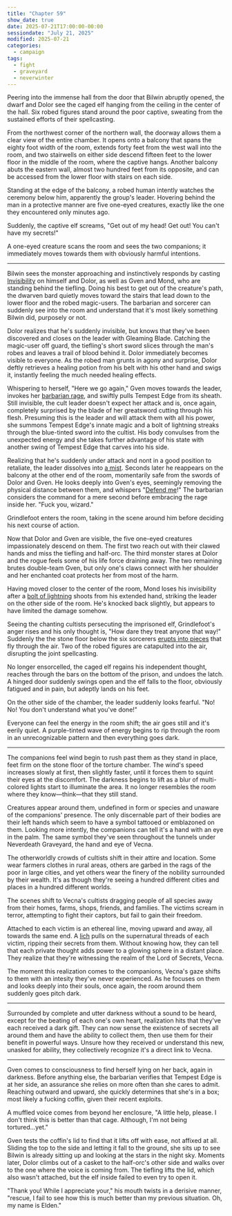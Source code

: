 ```yaml
---
title: "Chapter 59"
show_date: true
date: 2025-07-21T17:00:00-00:00
sessiondate: "July 21, 2025"
modified: 2025-07-21
categories:
  - campaign
tags:
  - fight
  - graveyard
  - neverwinter
---
```


Peering into the immense hall from the door that Bilwin abruptly opened, the dwarf and Dolor see
the caged elf hanging from the ceiling in the center of the hall. Six robed figures stand around the
poor captive, sweating from the sustained efforts of their spellcasting.

From the northwest corner of the northern wall, the doorway allows them a clear view of the entire
chamber. It opens onto a balcony that spans the eighty foot width of the room, extends forty feet from
the west wall into the room, and two stairwells on either side descend fifteen feet to the lower floor
in the middle of the room, where the captive hangs. Another balcony abuts the eastern wall, almost
two hundred feet from its opposite, and can be accessed from the lower floor with stairs on each side.

Standing at the edge of the balcony, a robed human intently watches the ceremony below him, apparently
the group's leader. Hovering behind the man in a protective manner are five one-eyed creatures, exactly
like the one they encountered only minutes ago.

Suddenly, the captive elf screams, "Get out of my head! Get out! You can't have my secrets!"

A one-eyed creature scans the room and sees the two companions; it immediately moves towards them with
obviously harmful intentions.

---

<!-- Fight choreography -->

<!-- Initiative rolls:
  Bilwin - 21 (43 remaining HP)
  Dolor - 18 (30 remaining HP)
  Grindlefoot - 5 (66 remaining HP)
  Gven - 17 (51 remaining HP)
  Mond - 6 (40 remaining HP)
-->

<!-- Round 1 -->

Bilwin sees the monster approaching and instinctively responds by casting
[Invisibility](https://www.dndbeyond.com/spells/2619116-invisibility)
on himself and Dolor, as well as Gven and Mond, who are standing behind the tiefling. Doing his
best to get out of the creature's path, the dwarven bard quietly moves toward the stairs that
lead down to the lower floor and the robed magic-users. The barbarian and sorcerer can suddenly
see into the room and understand that it's most likely something Bilwin did, purposely or not.

Dolor realizes that he's suddenly invisible, but knows that they've been discovered and closes
on the leader with Gleaming Blade. Catching the magic-user off guard, the tiefling's short sword
slices through the man's robes and leaves a trail of blood behind it. Dolor immediately becomes
visible to everyone. As the robed man grunts in agony and surprise, Dolor deftly retrieves a
healing potion from his belt with his other hand and swigs it, instantly feeling the much needed
healing effects. 

Whispering to herself, "Here we go again," Gven moves towards the leader, invokes her
[barbarian rage](https://www.thegamer.com/dungeons-dragons-dnd-barbarian-rage-explained-guide/),
and swiftly pulls Tempest Edge from its sheath. Still invisible, the cult leader doesn't expect
her attack and is, once again, completely surprised by the blade of her greatsword cutting through
his flesh. Presuming this is the leader and will attack them with all his power, she summons Tempest
Edge's innate magic and a bolt of lightning streaks through the blue-tinted sword into the cultist.
His body convulses from the unexpected energy and she takes further advantage of his state with
another swing of Tempest Edge that carves into his side.

Realizing that he's suddenly under attack and nont in a good position to retaliate, the leader dissolves
into [a mist](https://www.dndbeyond.com/spells/2619133-misty-step). Seconds later he reappears on
the balcony at the other end of the room, momentarily safe from the swords of Dolor and Gven.
He looks deeply into Gven's eyes, seemingly removing the physical distance between them, and whispers
"[Defend me](https://www.dndbeyond.com/spells/2619148-dominate-person)!" The barbarian considers the
command for a mere second before embracing the rage inside her. "Fuck you, wizard."

Grindlefoot enters the room, taking in the scene around him before deciding his next course of action.

Now that Dolor and Gven are visible, the five one-eyed creatures impassionately descend on them. The
first two reach out with their clawed hands and miss the tiefling and half-orc. The third monster
stares at Dolor and the rogue feels some of his life force draining away. The two remaining brutes
double-team Gven, but only one's claws connect with her shoulder and her enchanted coat protects her
from most of the harm.

Having moved closer to the center of the room, Mond loses his invisibility after a
[bolt of lightning](https://www.dndbeyond.com/spells/2618999-lightning-bolt) shoots from his extended
hand, striking the leader on the other side of the room. He's knocked back slightly, but appears to
have limited the damage somehow.

Seeing the chanting cultists persecuting the imprisoned elf, Grindlefoot's anger rises and his only
thought is, "How dare they treat anyone that way!" Suddenly the the stone floor below the six sorcerers
[erupts into pieces](https://www.dndbeyond.com/spells/2380-erupting-earth) that fly through the air.
Two of the robed figures are catapulted into the air, disrupting the joint spellcasting.

No longer ensorcelled, the caged elf regains his independent thought, reaches through the bars on the
bottom of the prison, and undoes the latch. A hinged door suddenly swings open and the elf falls to the
floor, obviously fatigued and in pain, but adeptly lands on his feet.

On the other side of the chamber, the leader suddenly looks fearful. "No! No! You don't understand
what you've done!"

Everyone can feel the energy in the room shift; the air goes still and it's eerily quiet. A purple-tinted
wave of energy begins to rip through the room in an unrecognizable pattern and then everything goes dark.

<!-- Round 1 damage:
  Bilwin - 0
  Dolor - 11 necrotic
  Grindlefoot - 0
  Gven - 2
  Mond - 0
-->

---

The companions feel wind begin to rush past them as they stand in place, feet firm on the stone floor of
the torture chamber. The wind's speed increases slowly at first, then slightly faster, until it forces them
to squint their eyes at the discomfort. The darkness begins to lift as a blur of multi-colored lights
start to illuminate the area. It no longer resembles the room where they know—think—that they still stand.

Creatures appear around them, undefined in form or species and unaware of the companions' presence. The only
discernable part of their bodies are their left hands which seem to have a symbol tattooed or emblazoned on them.
Looking more intently, the companions can tell it's a hand with an eye in the palm. The same symbol they've
seen throughout the tunnels under Neverdeath Graveyard, the hand and eye of Vecna.

The otherworldly crowds of cultists shift in their attire and location. Some wear farmers clothes in rural areas,
others are garbed in the rags of the poor in large cities, and yet others wear the finery of the nobility
surrounded by their wealth. It's as though they're seeing a hundred different cities and places in a hundred
different worlds.

The scenes shift to Vecna's cultists dragging people of all species away from their homes, farms, shops,
friends, and families. The victims scream in terror, attempting to fight their captors, but fail to
gain their freedom.

Attached to each victim is an ethereal line, moving upward and away, all towards the same end. A
[lich](https://www.dndbeyond.com/monsters/16943-lich) pulls on the supernatural threads of each victim,
ripping their secrets from them. Without knowing how, they can tell that each private thought adds power
to a glowing sphere in a distant place. They realize that they're witnessing the realm of the Lord of Secrets,
Vecna.

The moment this realization comes to the companions, Vecna's gaze shifts to them with an intesity they've
never experienced. As he focuses on them and looks deeply into their souls, once again, the room
around them suddenly goes pitch dark.

---

Surrounded by complete and utter darkness without a sound to be heard, except for the beating of each one's
own heart, realization hits that they've each received a dark gift. They can now sense the existence of
secrets all around them and have the ability to collect them, then use them for their benefit in powerful ways.
Unsure how they received or understand this new, unasked for ability, they collectively recognize it's a direct
link to Vecna.

---

Gven comes to consciousness to find herself lying on her back, again in darkness. Before anything else,
the barbarian verifies that Tempest Edge is at her side, an assurance she relies on more often than she
cares to admit. Reaching outward and upward, she quickly determines that she's in a box; most likely a
fucking coffin, given their recent exploits.

A muffled voice comes from beyond her enclosure, "A little help, please. I don't think this is better
than that cage. Although, I'm not being tortured...yet."

Gven tests the coffin's lid to find that it lifts off with ease, not affixed at all. Sliding the top to
the side and letting it fall to the ground, she sits up to see Bilwin is already sitting up and looking
at the stars in the night sky. Moments later, Dolor climbs out of a casket to the half-orc's other side
and walks over to the one where the voice is coming from. The tiefling lifts the lid, which also wasn't
attached, but the elf inside failed to even try to open it.

"Thank you! While I appreciate your," his mouth twists in a derisive manner, "rescue, I fail to see how
this is much better than my previous situation. Oh, my name is Elden."





<!-- NOTES -->

<!-- em dash: — | Mac kebyoard shortcut = Option + Shift + Dash (-) -->
<!-- https://oatcookies.neocities.org/dndmoney to convert copper, silver, gold, and more into CP -->
<!-- Frequently used links:
  [Barbarian rage](https://www.thegamer.com/dungeons-dragons-dnd-barbarian-rage-explained-guide/)
  [Bardic inspiration](https://www.dndbeyond.com/classes/1-bard#BardicInspiration-75)
  [Chaos Bolt](https://www.dndbeyond.com/spells/14761-chaos-bolt)
  [eagle eyesight](https://dnd5e.wikidot.com/barbarian:totem-warrior#toc2)
  [Guiding Bolt](https://www.dndbeyond.com/spells/2619136-guiding-bolt)
  [Hanseath](https://forgottenrealms.fandom.com/wiki/Hanseath)
  [Hellish Rebuke](https://www.dndbeyond.com/spells/hellish-rebuke)
  [hurdy-gurdy](https://en.wikipedia.org/wiki/Hurdy-gurdy)
  [Mind Spike](http://dnd5e.wikidot.com/spell:mind-spike)
  [Shillelagh](https://www.dndbeyond.com/spells/2249-shillelagh)
  [Spiritual Weapon](https://www.dndbeyond.com/spells/2263-spiritual-weapon)
  [Uncanny Dodge](https://roll20.net/compendium/dnd5e/Rogue#toc_10)
  [Wild Shape](https://www.dndbeyond.com/posts/635-druid-101-wild-shape-guide)
-->
<!-- Vecna: Eve of Ruin
  [Umberto's Research](https://fcssvecnaeveofruin.fandom.com/wiki/Umberto%27s_Research)
  [Vecna - Map of Neverdeath Graveyard](https://www.reddit.com/r/VecnaEveofRuin/comments/1ge3q9t/per_a_suggestion_here_are_my_maps_of_neverdeath/#lightbox)
--> 
<!--
  Lists of spells for the classes:
    - Bard spells (Bilwin): https://www.dndbeyond.com/spells/class/1-bard
    - Cleric spells (Bilwin): https://www.dndbeyond.com/spells/class/cleric 
    - Druid spells (Grindlefoot): https://www.dndbeyond.com/spells/class/druid
    - Sorcerer spells (Mond): https://www.dndbeyond.com/spells/class/sorcerer
    - Warlock spells (Dolor): https://www.dndbeyond.com/spells/class/warlock
  Monsters: https://www.dndbeyond.com/monsters
  Damage types: https://www.wargamer.com/dnd/damage-types
  Luck (Bilwin): http://dnd5e.wikidot.com/feat:lucky
-->
<!-- Directions on a boat:
  Port = left side
  Starboard = right side
  Bow = front
  Aft = back (inside the ship, on board)
  Stern = back (outside, offboard)
-->

<!-- Guest player: Jolivette Shevitz as Dave Chevits -->
